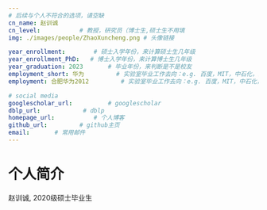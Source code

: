```yaml
---
# 后续与个人不符合的选项，请空缺
cn_name: 赵训诚
cn_level:           # 教授，研究员（博士生,硕士生不用填
img: ./images/people/ZhaoXuncheng.png # 头像链接

year_enrollment:        # 硕士入学年份，来计算硕士生几年级
year_enrollment_PhD:   # 博士入学年份，来计算博士生几年级
year_graduation: 2023       # 毕业年份，来判断是不是校友
employment_short: 华为         # 实验室毕业工作去向：e.g. 百度，MIT，中石化，公务员
employment: 合肥华为2012         # 实验室毕业工作去向：e.g. 百度，MIT，中石化，公务员

# social media
googlescholar_url:          # googlescholar
dblp_url:            # dblp
homepage_url:           # 个人博客
github_url:         # github主页
email:       # 常用邮件
---
```


# 个人简介

赵训诚, 2020级硕士毕业生